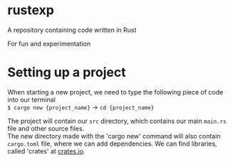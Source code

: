 # rustexp
A repository containing code written in Rust

For fun and experimentation

# Setting up a project
When starting a new project, we need to type the following piece of code into our terminal <br>
`$ cargo new {project_name}` ->
`cd {project_name}`

The project will contain our `src` directory, which contains our main `main.rs` file and other source files. <br>
The new directory made with the 'cargo new' command will also contain `cargo.toml` file, where we can add dependencies. We can find libraries, called 'crates' at [crates.io](https://crates.io/).
